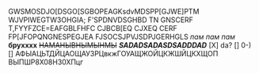 GWSMOSDJO[DSGO[SGBOPEAGKsdvMDSPP[GJWE]PTM
WJVPIWEGTW3OHGIA; F'SPDNVDSGHBD TN GNSCERF T,FYYFZCE=EAFGBLFHFC CJBCB[EQ CJXEQ CERF FP[JFOPQNGNESPEGJEA
FJSOCSJPVJSDPJGERHGLS
*пам пам пам* **брухххх** ~~НАМАНЫВНЫМЫНМЫ~~ ***SADADSADASDSADDDAD***
[X] da?
[] 0-)
[] АФЫАЦЬТДЙЦАОЩАУЗРЦвкжГОУАЩЖОЙЦКЖШЙЦКХЩОП
ВЫПШР8Х08Н30ХПцг
